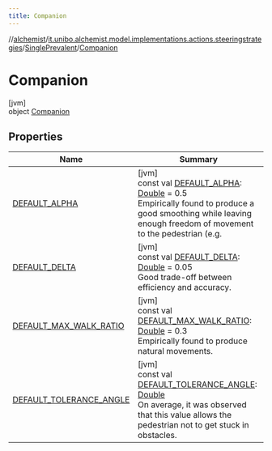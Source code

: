 ```yaml
---
title: Companion
---
```

//[alchemist](../../../../index.html)/[it.unibo.alchemist.model.implementations.actions.steeringstrategies](../../index.html)/[SinglePrevalent](../index.html)/[Companion](index.html)



# Companion



[jvm]\
object [Companion](index.html)



## Properties


| Name | Summary |
|---|---|
| [DEFAULT_ALPHA](-d-e-f-a-u-l-t_-a-l-p-h-a.html) | [jvm]<br>const val [DEFAULT_ALPHA](-d-e-f-a-u-l-t_-a-l-p-h-a.html): [Double](https://kotlinlang.org/api/latest/jvm/stdlib/kotlin/-double/index.html) = 0.5<br>Empirically found to produce a good smoothing while leaving enough freedom of movement to the pedestrian (e.g. |
| [DEFAULT_DELTA](-d-e-f-a-u-l-t_-d-e-l-t-a.html) | [jvm]<br>const val [DEFAULT_DELTA](-d-e-f-a-u-l-t_-d-e-l-t-a.html): [Double](https://kotlinlang.org/api/latest/jvm/stdlib/kotlin/-double/index.html) = 0.05<br>Good trade-off between efficiency and accuracy. |
| [DEFAULT_MAX_WALK_RATIO](-d-e-f-a-u-l-t_-m-a-x_-w-a-l-k_-r-a-t-i-o.html) | [jvm]<br>const val [DEFAULT_MAX_WALK_RATIO](-d-e-f-a-u-l-t_-m-a-x_-w-a-l-k_-r-a-t-i-o.html): [Double](https://kotlinlang.org/api/latest/jvm/stdlib/kotlin/-double/index.html) = 0.3<br>Empirically found to produce natural movements. |
| [DEFAULT_TOLERANCE_ANGLE](-d-e-f-a-u-l-t_-t-o-l-e-r-a-n-c-e_-a-n-g-l-e.html) | [jvm]<br>const val [DEFAULT_TOLERANCE_ANGLE](-d-e-f-a-u-l-t_-t-o-l-e-r-a-n-c-e_-a-n-g-l-e.html): [Double](https://kotlinlang.org/api/latest/jvm/stdlib/kotlin/-double/index.html)<br>On average, it was observed that this value allows the pedestrian not to get stuck in obstacles. |

